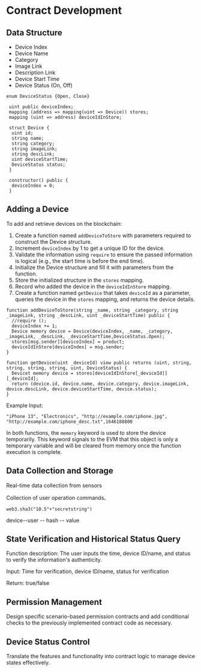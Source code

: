 # Contract Development

## Data Structure

- Device Index
- Device Name
- Category
- Image Link
- Description Link
- Device Start Time
- Device Status (On, Off)

```solidity
enum DeviceStatus {Open, Close}

 uint public deviceIndex;
 mapping (address => mapping(uint => Device)) stores;
 mapping (uint => address) deviceIdInStore;

 struct Device {
  uint id;
  string name;
  string category;
  string imageLink;
  string descLink;
  uint deviceStartTime;
  DeviceStatus status;
 }

 constructor() public {
  deviceIndex = 0;
 }
```



## Adding a Device

To add and retrieve devices on the blockchain:

1. Create a function named `addDeviceToStore` with parameters required to construct the Device structure.
2. Increment `deviceIndex` by 1 to get a unique ID for the device.
3. Validate the information using `require` to ensure the passed information is logical (e.g., the start time is before the end time).
4. Initialize the Device structure and fill it with parameters from the function.
5. Store the initialized structure in the `stores` mapping.
6. Record who added the device in the `deviceIdInStore` mapping.
7. Create a function named `getDevice` that takes `deviceId` as a parameter, queries the device in the `stores` mapping, and returns the device details.

```solidity
function addDeviceToStore(string _name, string _category, string _imageLink, string _descLink, uint _deviceStartTime) public {
  //require ();
  deviceIndex += 1;
  Device memory device = Device(deviceIndex, _name, _category, _imageLink, _descLink, _deviceStartTime,DeviceStatus.Open);
  stores[msg.sender][deviceIndex] = product;
  deviceIdInStore[deviceIndex] = msg.sender;
}

function getDevice(uint _deviceId) view public returns (uint, string, string, string, string, uint, DeviceStatus) {
  Devicet memory device = stores[deviceIdInStore[_deviceId]][_deviceId];
  return (device.id, device.name, device.category, device.imageLink, device.descLink, device.deviceStartTime, device.status);
}
```

Example Input:

```
"iPhone 13", "Electronics", "http://example.com/iphone.jpg", "http://example.com/iphone_desc.txt",1646188800
```

In both functions, the `memory` keyword is used to store the device temporarily. This keyword signals to the EVM that this object is only a temporary variable and will be cleared from memory once the function execution is complete.



## Data Collection and Storage

Real-time data collection from sensors

Collection of user operation commands、

```
web3.sha3("10.5"+"secretstring")
```

device--user -- hash -- value



## State Verification and Historical Status Query

Function description: The user inputs the time, device ID/name, and status to verify the information's authenticity.

Input: Time for verification, device ID/name, status for verification

Return: true/false

## Permission Management

Design specific scenario-based permission contracts and add conditional checks to the previously implemented contract code as necessary.

## Device Status Control

Translate the features and functionality into contract logic to manage device states effectively.



